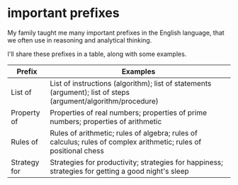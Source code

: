 # important prefixes

My family taught me many important prefixes in the English language, that we often use in reasoning and analytical thinking.

I'll share these prefixes in a table, along with some examples.

| Prefix | Examples |
-------- | ---------|
List of | List of instructions (algorithm); list of statements (argument); list of steps (argument/algorithm/procedure) |
Property of | Properties of real numbers; properties of prime numbers; properties of arithmetic |
Rules of | Rules of arithmetic; rules of algebra; rules of calculus; rules of complex arithmetic; rules of positional chess |
Strategy for | Strategies for productivity; strategies for happiness; strategies for getting a good night's sleep |
